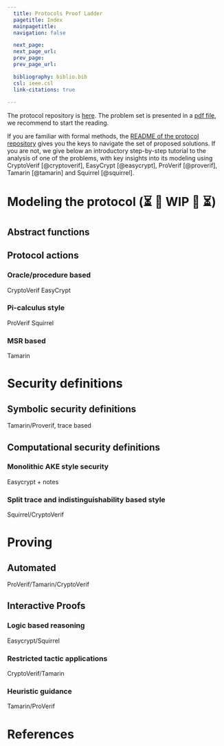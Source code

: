 ```yaml
---
  title: Protocols Proof Ladder
  pagetitle: Index
  mainpagetitle:
  navigation: false

  next_page:
  next_page_url:
  prev_page:
  prev_page_url:

  bibliography: biblio.bib
  csl: ieee.csl
  link-citations: true
 
---
```


The protocol repository is [here](https://github.com/proof-ladders/protocol-ladder). The problem set is presented in a [pdf file](https://github.com/proof-ladders/protocol-ladder/blob/main/Notes/main.pdf), we recommend to start the reading.

If you are familiar with formal methods, the [README of the protocol repository](https://github.com/proof-ladders/protocol-ladder) gives you the keys to navigate the set of proposed solutions. If you are not, we give below an introductory step-by-step tutorial to the analysis of one of the problems, with key insights into its modeling using CryptoVerif [@cryptoverif], EasyCrypt [@easycrypt], ProVerif [@proverif], Tamarin [@tamarin] and Squirrel [@squirrel].


# Modeling the protocol  (⏳ 🚧 WIP 🚧 ⏳)

## Abstract functions

## Protocol actions

### Oracle/procedure based

CryptoVerif EasyCrypt

### Pi-calculus style

ProVerif Squirrel

### MSR based

Tamarin


# Security definitions

## Symbolic security definitions

Tamarin/Proverif, trace based

## Computational security definitions

### Monolithic AKE style security

Easycrypt + notes

### Split trace and indistinguishability based style

Squirrel/CryptoVerif

# Proving 

## Automated

ProVerif/Tamarin/CryptoVerif

## Interactive Proofs

### Logic based reasoning

Easycrypt/Squirrel

### Restricted tactic applications

CryptoVerif/Tamarin

### Heuristic guidance

Tamarin/ProVerif



# References
